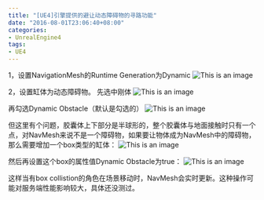 ```yaml
---
title: "[UE4]引擎提供的避让动态障碍物的寻路功能"
date: "2016-08-01T23:06:40+08:00"
categories:
- UnrealEngine4
tags:
- UE4
---
```


1，设置NavigationMesh的Runtime Generation为Dynamic
![This is an image](/img/20160801-[UE4]引擎提供的避让动态障碍物的寻路功能/[UE4]引擎提供的避让动态障碍物的寻路功能-01.jpg)

2，设置缸体为动态障碍物。
先选中刚体
![This is an image](/img/20160801-[UE4]引擎提供的避让动态障碍物的寻路功能/[UE4]引擎提供的避让动态障碍物的寻路功能-02.jpg)

再勾选Dynamic Obstacle（默认是勾选的）
![This is an image](/img/20160801-[UE4]引擎提供的避让动态障碍物的寻路功能/[UE4]引擎提供的避让动态障碍物的寻路功能-03.jpg)

但这里有个问题，胶囊体上下部分是半球形的，整个胶囊体与地面接触时只有一个点，对NavMesh来说不是一个障碍物，如果要让物体成为NavMesh中的障碍物，那么需要增加一个box类型的缸体：
![This is an image](/img/20160801-[UE4]引擎提供的避让动态障碍物的寻路功能/[UE4]引擎提供的避让动态障碍物的寻路功能-04.jpg)

然后再设置这个box的属性值Dynamic Obstacle为true：
![This is an image](/img/20160801-[UE4]引擎提供的避让动态障碍物的寻路功能/[UE4]引擎提供的避让动态障碍物的寻路功能-05.jpg)

这样当有box collistion的角色在场景移动时，NavMesh会实时更新。这种操作可能对服务端性能影响较大，具体还没测过。